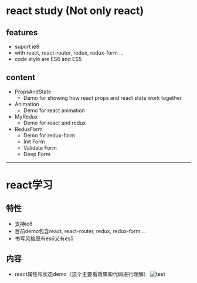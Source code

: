 # react study (Not only react)



## features

- suport ie8
- with react, react-router, redux, redux-form ...
- code style are ES6 and ES5



## content

- PropsAndState
  * Demo for showing how react props and react state work together
- Animation
  * Demo for react animation
- MyRedux
  * Demo for react and redux
- ReduxForm
  * Demo for redux-form
  * Init Form
  * Validate Form
  * Deep Form
  
----------------
# react学习

## 特性
- 支持ie8
- 目前demo包含react, react-router, redux, redux-form ...
- 书写风格既有es6又有es5

## 内容
- react属性和状态demo（这个主要看效果和代码进行理解）
![test](http://s4.postimg.org/z5iekzbfh/QQ_20161028105309.jpg)
